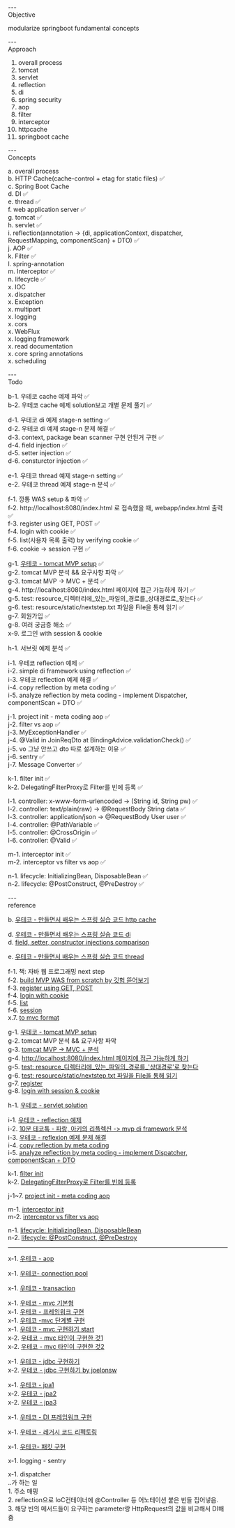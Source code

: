 ---\
Objective

modularize springboot fundamental concepts


---\
Approach


1. overall process
2. tomcat
3. servlet
4. reflection
5. di
6. spring security
7. aop
8. filter
9. interceptor
10. httpcache
11. springboot cache


---\
Concepts


a. overall process\
b. HTTP Cache(cache-control + etag for static files) :white_check_mark:\
c. Spring Boot Cache\
d. DI :white_check_mark:\
e. thread :white_check_mark:\
f. web application server :white_check_mark:\
g. tomcat :white_check_mark:\
h. servlet :white_check_mark:\
i. reflection(annotation -> {di, applicationContext, dispatcher, RequestMapping, componentScan} + DTO) :white_check_mark:\
j. AOP :white_check_mark:\
k. Filter :white_check_mark:\
l. spring-annotation\
m. Interceptor :white_check_mark:\
n. lifecycle :white_check_mark:\
x. IOC\
x. dispatcher\
x. Exception\
x. multipart\
x. logging\
x. cors\
x. WebFlux\
x. logging framework\
x. read documentation\
x. core spring annotations\
x. scheduling


---\
Todo

b-1. 우테코 cache 예제 파악 :white_check_mark:\
b-2. 우테코 cache 예제 solution보고 개별 문제 풀기 :white_check_mark:

d-1. 우테코 di 예제 stage-n setting :white_check_mark:\
d-2. 우테코 di 예제 stage-n 문제 해결 :white_check_mark:\
d-3. context, package bean scanner 구현 안된거 구현 :white_check_mark:\
d-4. field injection :white_check_mark:\
d-5. setter injection :white_check_mark:\
d-6. consturctor injection :white_check_mark:

e-1. 우테코 thread 예제 stage-n setting :white_check_mark:\
e-2. 우테코 thread 예제 stage-n 분석 :white_check_mark:

f-1. 깡통 WAS setup & 파악 :white_check_mark:\
f-2. http://localhost:8080/index.html 로 접속했을 때, webapp/index.html 출력 :white_check_mark: \
f-3. register using GET, POST :white_check_mark: \
f-4. login with cookie :white_check_mark: \
f-5. list(사용자 목록 출력) by verifying cookie :white_check_mark: \
f-6. cookie -> session 구현 :white_check_mark: 

g-1. [우테코 - tomcat MVP setup](https://github.dev/woowacourse/jwp-dashboard-http) :white_check_mark:\
g-2. tomcat MVP 분석 && 요구사항 파악 :white_check_mark:\
g-3. tomcat MVP -> MVC + 분석 :white_check_mark:\
g-4. http://localhost:8080/index.html 페이지에 접근 가능하게 하기 :white_check_mark:\
g-5. test: resource_디렉터리에_있는_파일의_경로를_상대경로로_찾는다 :white_check_mark: \
g-6. test: resource/static/nextstep.txt 파일을 File을 통해 읽기 :white_check_mark: \
g-7. 회원가입 :white_check_mark:\
g-8. 여러 궁금증 해소 :white_check_mark:\
x-9. 로그인 with session & cookie 

h-1. 서브릿 예제 분석 :white_check_mark:

i-1. 우테코 reflection 예제 :white_check_mark:\
i-2. simple di framework using reflection :white_check_mark:\
i-3. 우테코 reflection 예제 해결 :white_check_mark:\
i-4. copy reflection by meta coding :white_check_mark:\
i-5. analyze reflection by meta coding - implement Dispatcher, componentScan + DTO :white_check_mark:

j-1. project init - meta coding aop :white_check_mark:\
j-2. filter vs aop :white_check_mark:\
j-3. MyExceptionHandler :white_check_mark:\
j-4. @Valid in JoinReqDto at BindingAdvice.validationCheck() :white_check_mark:\
j-5. vo 그냥 안쓰고 dto 따로 설계하는 이유 :white_check_mark:\
j-6. sentry :white_check_mark:\
j-7. Message Converter :white_check_mark:

k-1. filter init :white_check_mark:\
k-2. DelegatingFilterProxy로 Filter를 빈에 등록 :white_check_mark:

l-1. controller: x-www-form-urlencoded -> (String id, String pw) :white_check_mark:\
l-2. controller: text/plain(raw) -> @RequestBody String data :white_check_mark:\
l-3. controller: application/json -> @RequestBody User user :white_check_mark:\
l-4. controller: @PathVariable :white_check_mark:\
l-5. controller: @CrossOrigin :white_check_mark:\
l-6. controller: @Valid :white_check_mark:

m-1. interceptor init :white_check_mark:\
m-2. interceptor vs filter vs aop :white_check_mark:

n-1. lifecycle: InitializingBean, DisposableBean :white_check_mark:\
n-2. lifecycle: @PostConstruct, @PreDestroy :white_check_mark:


---\
reference

b. [우테코 - 만들면서 배우는 스프링 실습 코드 http cache](https://github.com/woowacourse/jwp-hands-on)

d. [우테코 - 만들면서 배우는 스프링 실습 코드 di](https://github.com/woowacourse/jwp-hands-on) \
d. [field, setter, constructor injections comparison](https://yaboong.github.io/spring/2019/08/29/why-field-injection-is-bad/)

e. [우테코 - 만들면서 배우는 스프링 실습 코드 thread](https://github.com/woowacourse/jwp-hands-on)

f-1. 책: 자바 웹 프로그래밍 next step \
f-2. [build MVP WAS from scratch by 깃헙 뜯어보기](https://github.dev/BryceYangS/web-application-server) \
f-3. [register using GET, POST](https://github.dev/BryceYangS/web-application-server) \
f-4. [login with cookie](https://github.dev/BryceYangS/web-application-server) \
f-5. [list](https://github.dev/BryceYangS/web-application-server) \
f-6. [session](https://github.dev/minseokism/NextStep/tree/master/Chapter06) \
x.7. [to mvc format](https://github.dev/woowacourse/jwp-dashboard-http/tree/sihyung92)

g-1. [우테코 - tomcat MVP setup](https://github.dev/woowacourse/jwp-dashboard-http) \
g-2. tomcat MVP 분석 && 요구사항 파악\
g-3. [tomcat MVP -> MVC + 분석](https://github.dev/woowacourse/jwp-dashboard-http/tree/2yujeong) \
g-4. [http://localhost:8080/index.html 페이지에 접근 가능하게 하기](https://github.dev/woowacourse/jwp-dashboard-http/tree/gyuchool) \
g-5. [test: resource_디렉터리에_있는_파일의_경로를_'상대경로'로 찾는다](https://github.dev/woowacourse/jwp-dashboard-http/tree/gyuchool) \
g-6. [test: resource/static/nextstep.txt 파일을 File을 통해 읽기](https://github.dev/woowacourse/jwp-dashboard-http/tree/gyuchool) \
g-7. [register](https://github.dev/woowacourse/jwp-dashboard-http/tree/2yujeong) \
g-8. [login with session & cookie](https://github.dev/woowacourse/jwp-dashboard-http/tree/2yujeong)

h-1. [우테코 - servlet solution](https://github.dev/woowacourse/jwp-hands-on/tree/solution-3-servlet-reflection)

i-1. [우테코 - reflection 예제](https://github.dev/woowacourse/jwp-hands-on) \
i-2. [10분 테코톡 - 파랑, 아키의 리플렉션 -> mvp di framework 분석](https://www.youtube.com/watch?v=67YdHbPZJn4&t=469s) \
i-3. [우테코 - reflexion 예제 문제 해결](https://github.dev/woowacourse/jwp-hands-on/tree/solution-3-servlet-reflection) \
i-4. [copy reflection by meta coding](https://github.dev/codingspecialist/Reflection-Controller) \
i-5. [analyze reflection by meta coding - implement Dispatcher, componentScan + DTO](https://www.youtube.com/watch?v=P5fPc2tjOko&list=PL93mKxaRDidFGJu8IWsAAe0O7y6Yw9f5x&index=1)

k-1. [filter init](https://blog.naver.com/getinthere/222094919059) \
k-2. [DelegatingFilterProxy로 Filter를 빈에 등록](https://mangkyu.tistory.com/221?category=761302)

j-1~7. [project init - meta coding aop](https://github.dev/codingspecialist/Springboot-Special-Lecture)

m-1. [interceptor init](https://blog.naver.com/PostView.naver?blogId=getinthere&logNo=221718319587&categoryNo=42&parentCategoryNo=0&viewDate=&currentPage=8&postListTopCurrentPage=&from=postList&userTopListOpen=true&userTopListCount=10&userTopListManageOpen=false&userTopListCurrentPage=8) \
m-2. [interceptor vs filter vs aop](https://mangkyu.tistory.com/173)

n-1. [lifecycle: InitializingBean, DisposableBean](https://mangkyu.tistory.com/126?category=761302) \
n-2. [lifecycle: @PostConstruct, @PreDestroy](https://mangkyu.tistory.com/126?category=761302) 


---

x-1. [우테코 - aop](https://github.dev/woowacourse/jwp-hands-on/tree/WIP)

x-1. [우테코- connection pool](https://github.dev/woowacourse/jwp-hands-on/tree/WIP)

x-1. [우테코 - transaction](https://github.dev/woowacourse/jwp-hands-on/tree/WIP)

x-1. [우테코 - mvc 기본형](https://github.dev/minseokism/NextStep/tree/master/Chapter06) \
x-1. [우테코 - 프레임워크 구현](https://github.com/woowacourse/jwp-mvc) \
x-1. [우테코 -mvc 단계별 구현](https://github.com/jeonye/jwp-basic) \
x-1. [우테코 - mvc 구현하기 start](https://github.dev/woowacourse/jwp-dashboard-mvc) \
x-2. [우테코 - mvc 타인이 구현한 것1](https://github.dev/joelonsw/jwp-dashboard-mvc) \
x-2. [우테코 - mvc 타인이 구현한 것2](https://github.dev/NewWisdom/jwp-dashboard-http/tree/step1) 

x-1. [우테코 - jdbc 구현하기](https://github.com/woowacourse/jwp-dashboard-jdbc) \
x-2. [우테코 - jdbc 구현하기 by joelonsw](https://github.com/joelonsw/jwp-dashboard-jdbc)

x-1. [우테코 - jpa1](https://github.dev/jeonye/jwp-basic/tree/step5-qna-with-ajax-practice) \
x-2. [우테코 - jpa2](https://github.dev/joelonsw/jwp-qna) \
x-2. [우테코 - jpa3](https://github.dev/hyewoncc/jwp-qna)

x-1. [우테코 - DI 프레임워크 구현](https://github.com/woowacourse/jwp-di)

x-1. [우테코 - 레거시 코드 리펙토링](https://github.com/woowacourse/jwp-refactoring)

x-1. [우테코- 패킷 구현](https://github.dev/woowacourse/jwp-network)

x-1. logging - sentry

x-1. dispatcher\
    ..가 하는 일\
    1. 주소 매핑\
    2. reflection으로 IoC컨테이너에 @Controller 등 어노테이션 붙은 빈들 집어넣음.\
    3. 해당 빈의 메서드들이 요구하는 parameter랑 HttpRequest의 값을 비교해서 DI해줌
    